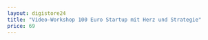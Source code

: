 ```yaml
---
layout: digistore24
title: "Video-Workshop 100 Euro Startup mit Herz und Strategie"
price: 69
---
```

